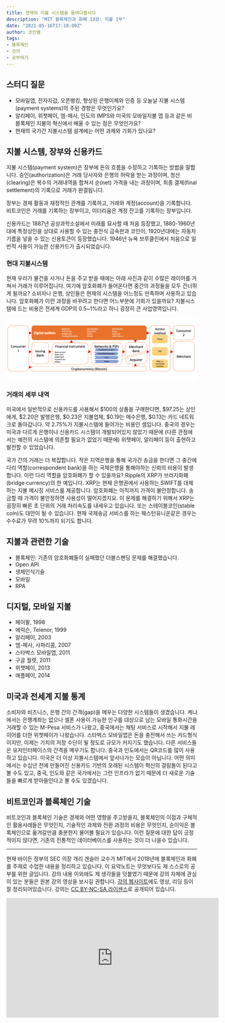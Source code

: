 ```yaml
---
title: 현재의 지불 시스템을 들여다봅시다
description: "MIT 블록체인과 화폐 13강: 지불 1부"
date: "2021-05-16T17:10:00Z"
author: 코인별
tags: 
- 블록체인
- 강의
- 공부하기
---
```


## 스터디 질문
- 모바일앱, 전자지갑, 오픈뱅킹, 향상된 은행이체와 인증 등 오늘날 지불 시스템(payment systems)의 주된 경향은 무엇인가요? 
- 알리페이, 위챗페이, 엠-페사, 인도의 IMPS와 미국의 모바일지불 앱 등과 같은 비 블록체인 지불의 혁신에서 배울 수 있는 점은 무엇인가요?
- 현재의 국가간 지불시스템 설계에는 어떤 과제와 기회가 있나요?

## 지불 시스템, 장부와 신용카드
지불 시스템(payment system)은 장부에 돈의 흐름을 수정하고 기록하는 방법을 말합니다. 승인(authorization)은 거래 당사자와 은행의 허락을 받는 과정이며, 청산(clearing)은 복수의 거래내역을 합쳐서 순(net) 가격을 내는 과정이며, 최종 결제(final settlement)의 기록으로 거래가 완결됩니다.

장부는 경제 활동과 재정적인 관계를 기록하고, 거래와 계정(account)을 기록합니다. 비트코인은 거래를 기록하는 장부이고, 이더리움은 계정 잔고를 기록하는 장부입니다.

신용카드는 1887년 공상과학소설에서 미래를 묘사할 때 처음 등장했고, 1880-1960년대에 특정상인을 상대로 사용할 수 있는 충전식 금속판과 코인이, 1920년대에는 자동차 기름을 넣을 수 있는 신용토큰이 등장했습니다. 1946년 뉴욕 브루클린에서 처음으로 일반적 사용이 가능한 신용카드가 출시되었습니다.

### 현대 지불시스템
현재 우리가 물건을 사거나 돈을 주고 받을 때에는 아래 사진과 같이 수많은 레이어를 거쳐서 거래가 이루어집니다. 여기에 암호화폐가 들어온다면 중간의 과정들을 모두 건너뛰게 될까요? 소비자나 은행, 상인들은 현재의 시스템을 어느정도 만족하며 사용하고 있습니다. 암호화폐가 이런 과정을 바꾸려고 한다면 어느부분에 기회가 있을까요? 지불시스템에 드는 비용은 전세계 GDP의 0.5~1%라고 하니 굉장히 큰 사업영역입니다.

![Modern Payment System](modern-payment-system.png "CC BY-NC-SA. 출처: https://ocw.mit.edu/15-S12F18")

### 거래의 세부 내역
미국에서 일반적으로 신용카드를 사용해서 $100의 상품을 구매한다면, $97.25는 상인에게, $2.20은 발행은행, $0.23은 지불업체, $0.19는 매수은행, $0.13는 카드 네트워크로 돌아갑니다. 약 2.75%가 지불시스템에 들어가는 비용인 셈입니다. 중국의 경우는 미국과 다르게 은행이나 신용카드 시스템이 개발되어있지 않았기 때문에 (다른 관점에서는 예전의 시스템에 의존할 필요가 없었기 때문에) 위챗페이, 알리페이 등이 출현하고 발전할 수 있었습니다.

국가 간의 거래는 더 복잡합니다. 작은 지역은행을 통해 국가간 송금을 한다면 그 중간에 다리 역할(correspondent bank)을 하는 국제은행을 통해야하는 신뢰의 비용이 발생합니다. 이런 다리 역할을 암호화폐가 할 수 있을까요? Ripple의 XRP가 브리지화폐(bridge currency)의 한 예입니다. XRP는 현재 은행권에서 사용하는 SWIFT를 대체하는 지불 메시징 서비스를 제공합니다. 암호화폐는 아직까지 가격이 불안정합니다. 송금할 때 가격이 불안정하면 사용성이 떨어지겠지요. 이 문제를 해결하기 위해서 XRP는 굉장히 빠른 초 단위의 거래 처리속도를 내세우고 있습니다. 또는 스테이블코인(stable coin)도 대안이 될 수 있습니다. 현재 국제송금 서비스를 하는 웨스턴유니온같은 경우는 수수료가 무려 10%까지 되기도 합니다.

## 지불과 관련한 기술
- 블록체인: 기존의 암호화폐들이 실패했던 더블스팬딩 문제를 해결했습니다.
- Open API
- 생체인식기술
- 모바일
- RPA

## 디지털, 모바일 지불
- 페이팔, 1998
- 에릭슨, Telenor, 1999
- 알리페이, 2003
- 엠-페사, 사파리콤, 2007
- 스타벅스 모바일앱, 2011
- 구글 월렛, 2011
- 위챗페이, 2013
- 애플페이, 2014

## 미국과 전세계 지불 통계
소비자와 비즈니스, 은행 간의 간격(gap)을 메우는 다양한 시스템들이 생겼습니다. 케냐에서는 은행계좌는 없으나 셀폰 사용이 가능한 인구를 대상으로 남는 모바일 통화시간을 거래할 수 있는 M-Pesa 서비스가 나왔고, 중국에서는 채팅 서비스로 시작해서 지불 레이어를 더한 위챗페이가 나왔습니다. 스타벅스 모바일앱은 돈을 충전해서 쓰는 카드형식이지만, 이제는 가치의 저장 수단이 될 정도로 규모가 커지기도 했습니다. 다른 서비스들은 유저인터페이스의 간격을 메우기도 합니다. 중국과 인도에서는 QR코드를 많이 사용하고 있습니다. 미국은 더 이상 지불시스템에서 앞서나가는 모습이 아닙니다. 어떤 의미에서는 수십년 전에 만들어진 신용카드 기반의 오래된 시스템이 혁신의 걸림돌이 된다고 볼 수도 있고, 중국, 인도와 같은 국가에서는 그런 인프라가 없기 때문에 더 새로운 기술들을 빠르게 받아들인다고 볼 수도 있겠습니다.

## 비트코인과 블록체인 기술
비트코인과 블록체인 기술은 경제와 어떤 영향을 주고받을지, 블록체인의 이점과 구체적인 활용사례들은 무엇인지, 기술적인 과제와 전환 과정의 비용은 무엇인지, 순이익은 블록체인으로 옮겨갈만큼 충분한지 물어볼 필요가 있습니다. 이런 질문에 대한 답이 긍정적이지 않다면, 기존의 전통적인 데이터베이스를 사용하는 것이 더 나을수 있습니다.

---
현재 바이든 정부의 SEC 의장 개리 겐슬러 교수가 MIT에서 2018년에 블록체인과 화폐를 주제로 수업한 내용을 정리하고 있습니다. 이 요약노트는 무엇보다도 제 스스로의 공부를 위한 글입니다. 강의 내용 이외에도 제 생각들을 덧붙였기 때문에 강의 자체에 관심이 있는 분들은 원본 강의 영상을 보시길 권합니다. [강의 웹사이트](https://ocw.mit.edu/courses/sloan-school-of-management/15-s12-blockchain-and-money-fall-2018/video-lectures/)에도 영상, 리딩 등이 잘 정리되어있습니다. 강의는 [CC BY-NC-SA 라이센스](https://creativecommons.org/licenses/by-nc-sa/4.0/)로 공개되어 있습니다.

<iframe width="560" height="315" src="https://www.youtube.com/embed/ojcOUtUwIe4" title="YouTube video player" frameborder="0" allow="accelerometer; autoplay; clipboard-write; encrypted-media; gyroscope; picture-in-picture" allowfullscreen></iframe>